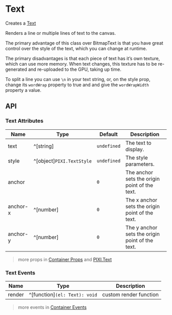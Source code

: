 # Text

Creates a [Text](https://pixijs.download/release/docs/PIXI.Text.html)

Renders a line or multiple lines of text to the canvas.

The primary advantage of this class over BitmapText is that you have great control over the style of the text, which you can change at runtime.

The primary disadvantages is that each piece of text has it’s own texture, which can use more memory. When text changes, this texture has to be re-generated and re-uploaded to the GPU, taking up time.

To split a line you can use `\n` in your text string, or, on the style prop, change its `wordWrap` property to true and and give the `wordWrapWidth` property a value.

<demo src="./demo/text.vue" />

## API

### Text Attributes

| Name | Type | Default | Description |
| --- | --- | --- | --- |
| text | ^[string] | `undefined` | The text to display. |
| style | ^[object]`PIXI.TextStyle` | `undefined` | The style parameters. |
| anchor | <api-point /> | `0` | The anchor sets the origin point of the text. |
| anchor-x | ^[number] | `0` | The x anchor sets the origin point of the text. |
| anchor-y | ^[number] | `0` | The y anchor sets the origin point of the text. |

> more props in [Container Props](/guide/elements/container#container-props) and [PIXI.Text](https://pixijs.download/release/docs/PIXI.Text.html)

### Text Events

| Name | Type | Description |
| --- | --- | --- |
| render | ^[function]`(el: Text): void` | custom render function |

> more events in [Container Events](/guide/elements/container#container-events)